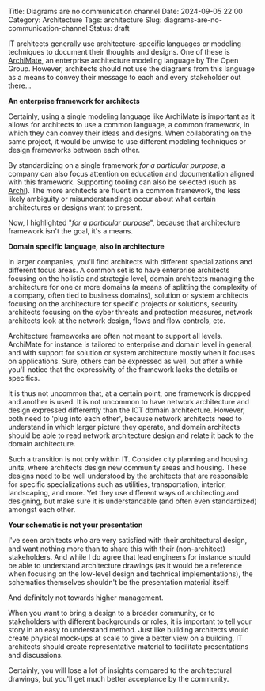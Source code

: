 Title: Diagrams are no communication channel
Date: 2024-09-05 22:00
Category: Architecture
Tags: architecture
Slug: diagrams-are-no-communication-channel
Status: draft

IT architects generally use architecture-specific languages or modeling
techniques to document their thoughts and designs. One of these is [ArchiMate](https://www.opengroup.org/archimate-forum/archimate-overview),
 an enterprise architecture modeling language by The Open Group. However,
architects should not use the diagrams from this language as a means
to convey their message to each and every stakeholder out there...

**An enterprise framework for architects**

Certainly, using a single modeling language like ArchiMate is important
as it allows for architects to use a common language, a common framework,
in which they can convey their ideas and designs. When collaborating on
the same project, it would be unwise to use different modeling techniques
or design frameworks between each other.

By standardizing on a single framework *for a particular purpose*, a company
can also focus attention on education and documentation aligned with this
framework. Supporting tooling can also be selected (such as
[Archi](https://www.archimatetool.com/)).  The more architects are fluent in a
common framework, the less likely ambiguity or misunderstandings occur about
what certain architectures or designs want to present.

Now, I highlighted "*for a particular purpose*", because that architecture
framework isn't the goal, it's a means.

**Domain specific language, also in architecture**

In larger companies, you'll find architects with different specializations
and different focus areas. A common set is to have enterprise architects
focusing on the holistic and strategic level, domain architects managing
the architecture for one or more domains (a means of splitting the complexity
of a company, often tied to business domains), solution or system architects
focusing on the architecture for specific projects or solutions, security
architects focusing on the cyber threats and protection measures, network
architects look at the network design, flows and flow controls, etc.

Architecture frameworks are often not meant to support all levels. ArchiMate
for instance is tailored to enterprise and domain level in general,
and with support for solution or system architecture mostly when it focuses
on applications. Sure, others can be expressed as well, but after a while
you'll notice that the expressivity of the framework lacks the details
or specifics.

It is thus not uncommon that, at a certain point, one framework is dropped
and another is used. It is not uncommon to have network architecture and
design expressed differently than the ICT domain architecture. However,
both need to 'plug into each other', because network architects need to
understand in which larger picture they operate, and domain architects
should be able to read network architecture design and relate it back
to the domain architecture.

Such a transition is not only within IT. Consider city planning and
housing units, where architects design new community areas and housing.
These designs need to be well understood by the architects that are
responsible for specific specializations such as utilities, transportation,
interior, landscaping, and more. Yet they use different ways of architecting
and designing, but make sure it is understandable (and often even
standardized) amongst each other.

**Your schematic is not your presentation**

I've seen architects who are very satisfied with their architectural
design, and want nothing more than to share this with their
(non-architect) stakeholders. And while I do agree that lead engineers
for instance should be able to understand architecture drawings (as it
would be a reference when focusing on the low-level design and technical
implementations), the schematics themselves shouldn't be the presentation
material itself.

And definitely not towards higher management.

When you want to bring a design to a broader community, or to stakeholders
with different backgrounds or roles, it is important to tell your story
in an easy to understand method. Just like building architects would create
physical mock-ups at scale to give a better view on a building, IT
architects should create representative material to facilitate
presentations and discussions.

Certainly, you will lose a lot of insights compared to the architectural
drawings, but you'll get much better acceptance by the community.


<!-- PELICAN_END_SUMMARY -->
